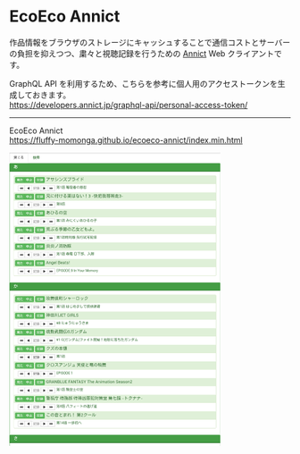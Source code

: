 # EcoEco Annict
作品情報をブラウザのストレージにキャッシュすることで通信コストとサーバーの負担を抑えつつ、粛々と視聴記録を行うための [Annict](https://annict.jp) Web クライアントです。

GraphQL API を利用するため、こちらを参考に個人用のアクセストークンを生成しておきます。  
https://developers.annict.jp/graphql-api/personal-access-token/

---
EcoEco Annict  
https://fluffy-momonga.github.io/ecoeco-annict/index.min.html

<img src="https://github.com/fluffy-momonga/ecoeco-annict/blob/images/image.png" width="75%">
